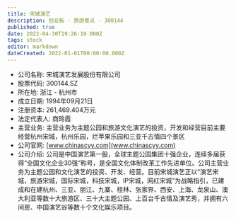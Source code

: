 ```yaml
---
title: 宋城演艺
description: 创业板 - 旅游景点 - 300144
published: true
date: 2022-04-30T19:26:19.000Z
tags: stock
editor: markdown
dateCreated: 2022-01-01T00:00:00.000Z
---
```


- 公司名称: 宋城演艺发展股份有限公司
- 股票代码: 300144.SZ
- 所在地: 浙江 - 杭州市
- 成立日期: 1994年09月21日
- 注册资本: 261,469.404万元
- 法定代表人: 商玲霞
- 主营业务: 主营业务为主题公园和旅游文化演艺的投资，开发和经营目前主要经营杭州宋城，杭州乐园，烂苹果乐园和三亚千古情四个景区
- 公司官网: [www.chinascyy.com](www.chinascyy.com)
- 公司介绍: 公司是中国演艺第一股，全球主题公园集团十强企业，连续多届获得“全国文化企业30强”称号，是全国文化体制改革工作先进单位。公司主营业务为主题公园和文化演艺的投资、开发、经营。目前宋城演艺正以“演艺宋城，旅游宋城，国际宋城，科技宋城，IP宋城，网红宋城”为战略指引，已建成和在建杭州、三亚、丽江、九寨、桂林、张家界、西安、上海、龙泉山、澳大利亚等数十大旅游区、三十大主题公园、上百台千古情及演艺秀，并拥有六间房、中国演艺谷等数十个文化娱乐项目。


